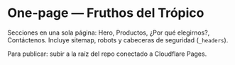 
# One-page — Fruthos del Trópico

Secciones en una sola página: Hero, Productos, ¿Por qué elegirnos?, Contáctenos.
Incluye sitemap, robots y cabeceras de seguridad (`_headers`).

Para publicar: subir a la raíz del repo conectado a Cloudflare Pages.
